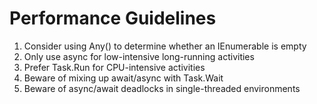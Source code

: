 # Performance Guidelines
1. Consider using Any() to determine whether an IEnumerable<T> is empty
2. Only use async for low-intensive long-running activities
3. Prefer Task.Run for CPU-intensive activities
4. Beware of mixing up await/async with Task.Wait
5. Beware of async/await deadlocks in single-threaded environments
